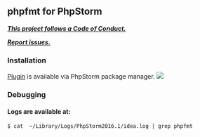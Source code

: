 ## phpfmt for PhpStorm

***[This project follows a Code of Conduct.](https://github.com/phpfmt/code-of-conduct)***

***[Report issues.](https://github.com/phpfmt/issues)***

### Installation

[Plugin](https://plugins.jetbrains.com/plugin/8110?pr=) is available via PhpStorm package manager. 
![](https://plugins.jetbrains.com/files/8110/screenshot_15910.png)

### Debugging

#### Logs are available at:

```
$ cat  ~/Library/Logs/PhpStorm2016.1/idea.log | grep phpfmt
```
